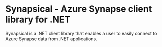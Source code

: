 # Synapsical - Azure Synapse client library for .NET
Synapsical is a .NET client library that enables a user to easily connect to Azure Synapse data from .NET applications.
